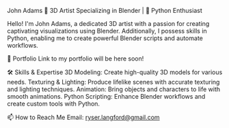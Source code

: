 John Adams
🎨 3D Artist Specializing in Blender | 🐍 Python Enthusiast

Hello! I'm John Adams, a dedicated 3D artist with a passion for creating captivating
visualizations using Blender. Additionally, I possess skills in Python, enabling me to create
powerful Blender scripts and automate workflows.

🌟 Portfolio
Link to my portfolio will be here soon!

🛠 Skills & Expertise
3D Modeling: Create high-quality 3D models for various needs.
Texturing & Lighting: Produce lifelike scenes with accurate texturing and lighting techniques.
Animation: Bring objects and characters to life with smooth animations.
Python Scripting: Enhance Blender workflows and create custom tools with Python.

📫 How to Reach Me
Email: ryser.langford@gmail.com
